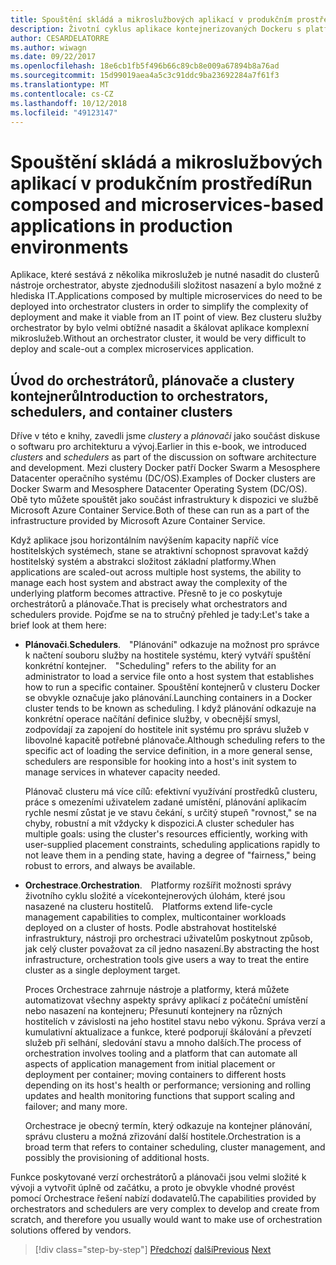 ```yaml
---
title: Spouštění skládá a mikroslužbových aplikací v produkčním prostředí
description: Životní cyklus aplikace kontejnerizovaných Dockeru s platformou a nástroji Microsoft
author: CESARDELATORRE
ms.author: wiwagn
ms.date: 09/22/2017
ms.openlocfilehash: 18e6cb1fb5f496b66c89cb8e009a67894b8a76ad
ms.sourcegitcommit: 15d99019aea4a5c3c91ddc9ba23692284a7f61f3
ms.translationtype: MT
ms.contentlocale: cs-CZ
ms.lasthandoff: 10/12/2018
ms.locfileid: "49123147"
---
```

# <a name="run-composed-and-microservices-based-applications-in-production-environments"></a><span data-ttu-id="d6fcd-103">Spouštění skládá a mikroslužbových aplikací v produkčním prostředí</span><span class="sxs-lookup"><span data-stu-id="d6fcd-103">Run composed and microservices-based applications in production environments</span></span>

<span data-ttu-id="d6fcd-104">Aplikace, které sestává z několika mikroslužeb je nutné nasadit do clusterů nástroje orchestrator, abyste zjednodušili složitost nasazení a bylo možné z hlediska IT.</span><span class="sxs-lookup"><span data-stu-id="d6fcd-104">Applications composed by multiple microservices do need to be deployed into orchestrator clusters in order to simplify the complexity of deployment and make it viable from an IT point of view.</span></span> <span data-ttu-id="d6fcd-105">Bez clusteru služby orchestrator by bylo velmi obtížné nasadit a škálovat aplikace komplexní mikroslužeb.</span><span class="sxs-lookup"><span data-stu-id="d6fcd-105">Without an orchestrator cluster, it would be very difficult to deploy and scale-out a complex microservices application.</span></span>

## <a name="introduction-to-orchestrators-schedulers-and-container-clusters"></a><span data-ttu-id="d6fcd-106">Úvod do orchestrátorů, plánovače a clustery kontejnerů</span><span class="sxs-lookup"><span data-stu-id="d6fcd-106">Introduction to orchestrators, schedulers, and container clusters</span></span>

<span data-ttu-id="d6fcd-107">Dříve v této e knihy, zavedli jsme *clustery* a *plánovači* jako součást diskuse o softwaru pro architekturu a vývoj.</span><span class="sxs-lookup"><span data-stu-id="d6fcd-107">Earlier in this e-book, we introduced *clusters* and *schedulers* as part of the discussion on software architecture and development.</span></span> <span data-ttu-id="d6fcd-108">Mezi clustery Docker patří Docker Swarm a Mesosphere Datacenter operačního systému (DC/OS).</span><span class="sxs-lookup"><span data-stu-id="d6fcd-108">Examples of Docker clusters are Docker Swarm and Mesosphere Datacenter Operating System (DC/OS).</span></span> <span data-ttu-id="d6fcd-109">Obě tyto můžete spouštět jako součást infrastruktury k dispozici ve službě Microsoft Azure Container Service.</span><span class="sxs-lookup"><span data-stu-id="d6fcd-109">Both of these can run as a part of the infrastructure provided by Microsoft Azure Container Service.</span></span>

<span data-ttu-id="d6fcd-110">Když aplikace jsou horizontálním navýšením kapacity napříč více hostitelských systémech, stane se atraktivní schopnost spravovat každý hostitelský systém a abstrakci složitost základní platformy.</span><span class="sxs-lookup"><span data-stu-id="d6fcd-110">When applications are scaled-out across multiple host systems, the ability to manage each host system and abstract away the complexity of the underlying platform becomes attractive.</span></span> <span data-ttu-id="d6fcd-111">Přesně to je co poskytuje orchestrátorů a plánovače.</span><span class="sxs-lookup"><span data-stu-id="d6fcd-111">That is precisely what orchestrators and schedulers provide.</span></span> <span data-ttu-id="d6fcd-112">Pojďme se na to stručný přehled je tady:</span><span class="sxs-lookup"><span data-stu-id="d6fcd-112">Let's take a brief look at them here:</span></span>

- <span data-ttu-id="d6fcd-113">**Plánovači**.</span><span class="sxs-lookup"><span data-stu-id="d6fcd-113">**Schedulers**.</span></span><span data-ttu-id="d6fcd-114"> "Plánování" odkazuje na možnost pro správce k načtení souboru služby na hostitele systému, který vytváří spuštění konkrétní kontejner.</span><span class="sxs-lookup"><span data-stu-id="d6fcd-114"> "Scheduling" refers to the ability for an administrator to load a service file onto a host system that establishes how to run a specific container.</span></span> <span data-ttu-id="d6fcd-115">Spouštění kontejnerů v clusteru Docker se obvykle označuje jako plánování.</span><span class="sxs-lookup"><span data-stu-id="d6fcd-115">Launching containers in a Docker cluster tends to be known as scheduling.</span></span> <span data-ttu-id="d6fcd-116">I když plánování odkazuje na konkrétní operace načítání definice služby, v obecnější smysl, zodpovídají za zapojení do hostitele init systému pro správu služeb v libovolné kapacitě potřebné plánovače.</span><span class="sxs-lookup"><span data-stu-id="d6fcd-116">Although scheduling refers to the specific act of loading the service definition, in a more general sense, schedulers are responsible for hooking into a host's init system to manage services in whatever capacity needed.</span></span>

   <span data-ttu-id="d6fcd-117">Plánovač clusteru má více cílů: efektivní využívání prostředků clusteru, práce s omezeními uživatelem zadané umístění, plánování aplikacím rychle nesmí zůstat je ve stavu čekání, s určitý stupeň "rovnost," se na chyby, robustní a mít vždycky k dispozici.</span><span class="sxs-lookup"><span data-stu-id="d6fcd-117">A cluster scheduler has multiple goals: using the cluster's resources efficiently, working with user-supplied placement constraints, scheduling applications rapidly to not leave them in a pending state, having a degree of "fairness," being robust to errors, and always be available.</span></span>

- <span data-ttu-id="d6fcd-118">**Orchestrace**.</span><span class="sxs-lookup"><span data-stu-id="d6fcd-118">**Orchestration**.</span></span><span data-ttu-id="d6fcd-119"> Platformy rozšířit možnosti správy životního cyklu složité a vícekontejnerových úlohám, které jsou nasazené na clusteru hostitelů.</span><span class="sxs-lookup"><span data-stu-id="d6fcd-119"> Platforms extend life-cycle management capabilities to complex, multicontainer workloads deployed on a cluster of hosts.</span></span> <span data-ttu-id="d6fcd-120">Podle abstrahovat hostitelské infrastruktury, nástroji pro orchestraci uživatelům poskytnout způsob, jak celý cluster považovat za cíl jedno nasazení.</span><span class="sxs-lookup"><span data-stu-id="d6fcd-120">By abstracting the host infrastructure, orchestration tools give users a way to treat the entire cluster as a single deployment target.</span></span>

   <span data-ttu-id="d6fcd-121">Proces Orchestrace zahrnuje nástroje a platformy, která můžete automatizovat všechny aspekty správy aplikací z počáteční umístění nebo nasazení na kontejneru; Přesunutí kontejnery na různých hostitelích v závislosti na jeho hostitel stavu nebo výkonu. Správa verzí a kumulativní aktualizace a funkce, které podporují škálování a převzetí služeb při selhání, sledování stavu a mnoho dalších.</span><span class="sxs-lookup"><span data-stu-id="d6fcd-121">The process of orchestration involves tooling and a platform that can automate all aspects of application management from initial placement or deployment per container; moving containers to different hosts depending on its host's health or performance; versioning and rolling updates and health monitoring functions that support scaling and failover; and many more.</span></span>

   <span data-ttu-id="d6fcd-122">Orchestrace je obecný termín, který odkazuje na kontejner plánování, správu clusteru a možná zřizování další hostitele.</span><span class="sxs-lookup"><span data-stu-id="d6fcd-122">Orchestration is a broad term that refers to container scheduling, cluster management, and possibly the provisioning of additional hosts.</span></span>

<span data-ttu-id="d6fcd-123">Funkce poskytované verzí orchestrátorů a plánovači jsou velmi složité k vývoji a vytvořit úplně od začátku, a proto je obvykle vhodné provést pomocí Orchestrace řešení nabízí dodavatelů.</span><span class="sxs-lookup"><span data-stu-id="d6fcd-123">The capabilities provided by orchestrators and schedulers are very complex to develop and create from scratch, and therefore you usually would want to make use of orchestration solutions offered by vendors.</span></span>


>[!div class="step-by-step"]
<span data-ttu-id="d6fcd-124">[Předchozí](index.md)
[další](manage-production-docker-environments.md)</span><span class="sxs-lookup"><span data-stu-id="d6fcd-124">[Previous](index.md)
[Next](manage-production-docker-environments.md)</span></span>
